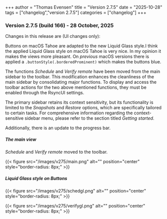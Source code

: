 +++
author = "Thomas Evensen"
title = "Version 2.7.5"
date = "2025-10-28"
tags = ["changelog","version 2.7.5"]
categories = ["changelog"]
+++

### Version 2.7.5 (build 166) - 28 October, 2025

Changes in this release are (UI changes only):

Buttons on macOS Tahoe are adapted to the new Liquid Glass style.I think the applied Liquid Glass style on macOS Tahoe is very nice. In my opinion it makes the views more pleasant. On *previous* macOS versions there is applied a `.buttonStyle(.borderedProminent)` which makes the buttons blue. 

The functions *Schedule* and *Verify remote* have been moved from the main sidebar to the toolbar. This modification enhances the cleanliness of the main sidebar by consolidating major functions. To display and access the toolbar actions for the two above mentioned functions, they must be enabled through the RsyncUI settings.

The primary sidebar retains its context sensitivity, but its functionality is limited to the *Snapshots* and *Restore* options, which are specifically tailored to certain tasks. For comprehensive information regarding the context-sensitive sidebar menu, please refer to the section titled *Getting started*.

Additionally, there is an update to the progress bar.

##### The main view

*Schedule* and *Verify remote* moved to the toolbar. 

{{< figure src="/images/v275/main.png" alt="" position="center" style="border-radius: 8px;" >}}

##### Liquid Glass style on Buttons

{{< figure src="/images/v275/schedgl.png" alt="" position="center" style="border-radius: 8px;" >}}

{{< figure src="/images/v275/verifygl.png" alt="" position="center" style="border-radius: 8px;" >}}


